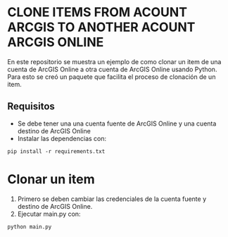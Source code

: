 # CLONE ITEMS FROM ACOUNT ARCGIS TO ANOTHER ACOUNT ARCGIS ONLINE

En este repositorio se muestra un ejemplo de como clonar un item de una cuenta de ArcGIS Online a otra cuenta de ArcGIS Online usando Python.
Para esto se creó un paquete que facilita el proceso de clonación de un item. 

## Requisitos

* Se debe tener una una cuenta fuente de ArcGIS Online y una cuenta destino de ArcGIS Online
* Instalar las dependencias con:

```
pip install -r requirements.txt
```

# Clonar un item

1. Primero se deben cambiar las credenciales de la cuenta fuente y destino de ArcGIS Online.
2. Ejecutar main.py con:

```
python main.py
```

